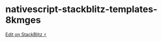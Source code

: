 # nativescript-stackblitz-templates-8kmges

[Edit on StackBlitz ⚡️](https://stackblitz.com/edit/nativescript-stackblitz-templates-8kmges)